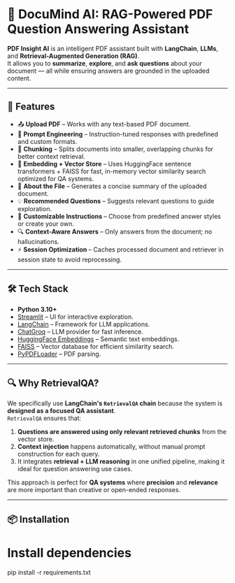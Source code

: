 # 📄 DocuMind AI: RAG-Powered PDF Question Answering Assistant

**PDF Insight AI** is an intelligent PDF assistant built with **LangChain**, **LLMs**, and **Retrieval-Augmented Generation (RAG)**.  
It allows you to **summarize**, **explore**, and **ask questions** about your document — all while ensuring answers are grounded in the uploaded content.

---

## 🚀 Features

- 📤 **Upload PDF** – Works with any text-based PDF document.  
- 🧠 **Prompt Engineering** – Instruction-tuned responses with predefined and custom formats.  
- 🧩 **Chunking** – Splits documents into smaller, overlapping chunks for better context retrieval.  
- 🧠 **Embedding + Vector Store** – Uses HuggingFace sentence transformers + FAISS for fast, in-memory vector similarity search optimized for QA systems.
- 📑 **About the File** – Generates a concise summary of the uploaded document.  
- 💡 **Recommended Questions** – Suggests relevant questions to guide exploration.  
- 🎯 **Customizable Instructions** – Choose from predefined answer styles or create your own.  
- 🔍 **Context-Aware Answers** – Only answers from the document; no hallucinations.  
- ⚡ **Session Optimization** – Caches processed document and retriever in session state to avoid reprocessing.  

---

## 🛠 Tech Stack

- **Python 3.10+**
- [Streamlit](https://streamlit.io/) – UI for interactive exploration.
- [LangChain](https://www.langchain.com/) – Framework for LLM applications.
- [ChatGroq](https://groq.com/) – LLM provider for fast inference.
- [HuggingFace Embeddings](https://huggingface.co/sentence-transformers/all-MiniLM-L6-v2) – Semantic text embeddings.
- [FAISS](https://faiss.ai/) – Vector database for efficient similarity search.
- [PyPDFLoader](https://api.python.langchain.com/en/latest/document_loaders/langchain.document_loaders.pdf.PyPDFLoader.html) – PDF parsing.

---

## 🔍 Why RetrievalQA?

We specifically use **LangChain's `RetrievalQA` chain** because the system is **designed as a focused QA assistant**.  
`RetrievalQA` ensures that:

1. **Questions are answered using only relevant retrieved chunks** from the vector store.  
2. **Context injection** happens automatically, without manual prompt construction for each query.  
3. It integrates **retrieval + LLM reasoning** in one unified pipeline, making it ideal for question answering use cases.

This approach is perfect for **QA systems** where **precision** and **relevance** are more important than creative or open-ended responses.

---

## 📦 Installation

# Install dependencies
pip install -r requirements.txt
